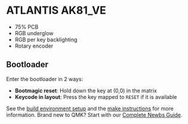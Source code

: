 # ATLANTIS AK81_VE

* 75% PCB
* RGB underglow
* RGB per key backlighting
* Rotary encoder

## Bootloader

Enter the bootloader in 2 ways:

* **Bootmagic reset**: Hold down the key at (0,0) in the matrix
* **Keycode in layout**: Press the key mapped to `RESET` if it is available

See the [build environment setup](https://docs.qmk.fm/#/getting_started_build_tools) and the [make instructions](https://docs.qmk.fm/#/getting_started_make_guide) for more information. Brand new to QMK? Start with our [Complete Newbs Guide](https://docs.qmk.fm/#/newbs).
